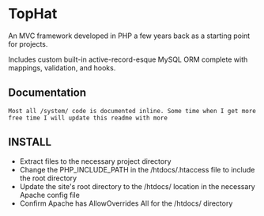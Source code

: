 # TopHat

An MVC framework developed in PHP a few years back as a starting point for projects.

Includes custom built-in active-record-esque MySQL ORM complete with mappings, validation, and hooks.

## Documentation
```
Most all /system/ code is documented inline. Some time when I get more free time I will update this readme with more
```

## INSTALL

* Extract files to the necessary project directory
* Change the PHP_INCLUDE_PATH in the /htdocs/.htaccess file to include the root directory
* Update the site's root directory to the /htdocs/ location in the necessary Apache config file
* Confirm Apache has AllowOverrides All for the /htdocs/ directory
